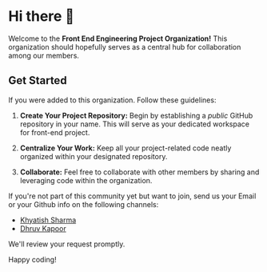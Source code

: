 # Hi there 👋

<!--

**Here are some ideas to get you started:**

🙋‍♀️ A short introduction - what is your organization all about?
🌈 Contribution guidelines - how can the community get involved?
👩‍💻 Useful resources - where can the community find your docs? Is there anything else the community should know?
🍿 Fun facts - what does your team eat for breakfast?
🧙 Remember, you can do mighty things with the power of [Markdown](https://docs.github.com/github/writing-on-github/getting-started-with-writing-and-formatting-on-github/basic-writing-and-formatting-syntax)
-->

<!-- ## Front End Engineering Project Organization -->

Welcome to the **Front End Engineering Project Organization!** This organization should hopefully serves as a central hub for collaboration among our members.  

## Get Started

If you were added to this organization. Follow these guidelines:

1. **Create Your Project Repository:** Begin by establishing a *public* GitHub repository in your name. This will serve as your dedicated workspace for front-end project.

2. **Centralize Your Work:** Keep all your project-related code neatly organized within your designated repository.

3. **Collaborate:** Feel free to collaborate with other members by sharing and leveraging code within the organization.

If you're not part of this community yet but want to join, send us your Email or your Github info on the following channels:

- [Khyatish Sharma](mailto:khyatish1743.be21@chitkara.edu.in)
- [Dhruv Kapoor](mailto:dhruv1690.be21@chitkara.edu.in)

We'll review your request promptly.

Happy coding!

